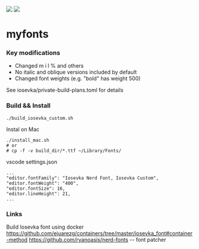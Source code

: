 ![](https://github.com/awnion/myfonts/blob/master/imgs/iosevka-custom-dark.png?raw=true)
![](https://github.com/awnion/myfonts/blob/master/imgs/iosevka-custom-light.png?raw=true)

# myfonts

### Key modifications


* Changed m i l % and others
* No italic and oblique versions included by default
* Changed font weights (e.g. "bold" has weight 500)

See iosevka/private-build-plans.toml for details

### Build && Install

```
./build_iosevka_custom.sh
```

Instal on Mac
```
./install_mac.sh
# or 
# cp -f -v build_dir/*.ttf ~/Library/Fonts/
```

vscode settings.json
```
...
"editor.fontFamily": "Iosevka Nerd Font, Iosevka Custom",
"editor.fontWeight": "400",
"editor.fontSize": 16,
"editor.lineHeight": 21,
...
```

### Links

Build Iosevka font using docker
https://github.com/ejuarezg/containers/tree/master/iosevka_font#container-method
https://github.com/ryanoasis/nerd-fonts -- font patcher
